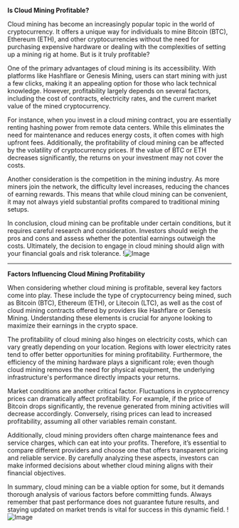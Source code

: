 **Is Cloud Mining Profitable?**

Cloud mining has become an increasingly popular topic in the world of cryptocurrency. It offers a unique way for individuals to mine Bitcoin (BTC), Ethereum (ETH), and other cryptocurrencies without the need for purchasing expensive hardware or dealing with the complexities of setting up a mining rig at home. But is it truly profitable?

One of the primary advantages of cloud mining is its accessibility. With platforms like Hashflare or Genesis Mining, users can start mining with just a few clicks, making it an appealing option for those who lack technical knowledge. However, profitability largely depends on several factors, including the cost of contracts, electricity rates, and the current market value of the mined cryptocurrency.

For instance, when you invest in a cloud mining contract, you are essentially renting hashing power from remote data centers. While this eliminates the need for maintenance and reduces energy costs, it often comes with high upfront fees. Additionally, the profitability of cloud mining can be affected by the volatility of cryptocurrency prices. If the value of BTC or ETH decreases significantly, the returns on your investment may not cover the costs.

Another consideration is the competition in the mining industry. As more miners join the network, the difficulty level increases, reducing the chances of earning rewards. This means that while cloud mining can be convenient, it may not always yield substantial profits compared to traditional mining setups.

In conclusion, cloud mining can be profitable under certain conditions, but it requires careful research and consideration. Investors should weigh the pros and cons and assess whether the potential earnings outweigh the costs. Ultimately, the decision to engage in cloud mining should align with your financial goals and risk tolerance. !![Image](https://github.com/user-attachments/assets/590b50a7-4459-4e76-8a31-559aed223621)

---

**Factors Influencing Cloud Mining Profitability**

When considering whether cloud mining is profitable, several key factors come into play. These include the type of cryptocurrency being mined, such as Bitcoin (BTC), Ethereum (ETH), or Litecoin (LTC), as well as the cost of cloud mining contracts offered by providers like Hashflare or Genesis Mining. Understanding these elements is crucial for anyone looking to maximize their earnings in the crypto space.

The profitability of cloud mining also hinges on electricity costs, which can vary greatly depending on your location. Regions with lower electricity rates tend to offer better opportunities for mining profitability. Furthermore, the efficiency of the mining hardware plays a significant role; even though cloud mining removes the need for physical equipment, the underlying infrastructure's performance directly impacts your returns.

Market conditions are another critical factor. Fluctuations in cryptocurrency prices can dramatically affect profitability. For example, if the price of Bitcoin drops significantly, the revenue generated from mining activities will decrease accordingly. Conversely, rising prices can lead to increased profitability, assuming all other variables remain constant.

Additionally, cloud mining providers often charge maintenance fees and service charges, which can eat into your profits. Therefore, it’s essential to compare different providers and choose one that offers transparent pricing and reliable service. By carefully analyzing these aspects, investors can make informed decisions about whether cloud mining aligns with their financial objectives.

In summary, cloud mining can be a viable option for some, but it demands thorough analysis of various factors before committing funds. Always remember that past performance does not guarantee future results, and staying updated on market trends is vital for success in this dynamic field. !![Image](https://github.com/user-attachments/assets/590b50a7-4459-4e76-8a31-559aed223621)